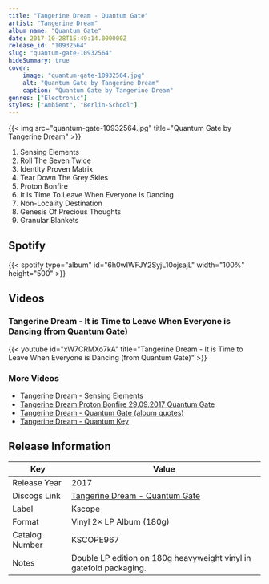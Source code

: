 ```yaml
---
title: "Tangerine Dream - Quantum Gate"
artist: "Tangerine Dream"
album_name: "Quantum Gate"
date: 2017-10-28T15:49:14.000000Z
release_id: "10932564"
slug: "quantum-gate-10932564"
hideSummary: true
cover:
    image: "quantum-gate-10932564.jpg"
    alt: "Quantum Gate by Tangerine Dream"
    caption: "Quantum Gate by Tangerine Dream"
genres: ["Electronic"]
styles: ["Ambient", "Berlin-School"]
---
```


{{< img src="quantum-gate-10932564.jpg" title="Quantum Gate by Tangerine Dream" >}}

<!-- section break -->

1. Sensing Elements
2. Roll The Seven Twice
3. Identity Proven Matrix
4. Tear Down The Grey Skies
5. Proton Bonfire
6. It Is Time To Leave When Everyone Is Dancing
7. Non-Locality Destination
8. Genesis Of Precious Thoughts
9. Granular Blankets

<!-- section break -->


## Spotify
{{< spotify type="album" id="6h0wIWFJY2SyjL10ojsajL" width="100%" height="500" >}}



## Videos
### Tangerine Dream - It is Time to Leave When Everyone is Dancing (from Quantum Gate)
{{< youtube id="xW7CRMXo7kA" title="Tangerine Dream - It is Time to Leave When Everyone is Dancing (from Quantum Gate)" >}}<br>

### More Videos

- [Tangerine Dream - Sensing Elements](https://www.youtube.com/watch?v=18-UfWJDQWI)
- [Tangerine Dream Proton Bonfire 29.09.2017 Quantum Gate](https://www.youtube.com/watch?v=NuHrcu56_sY)
- [Tangerine Dream - Quantum Gate (album quotes)](https://www.youtube.com/watch?v=MolQLkAb9Io)
- [Tangerine Dream - Quantum Key](https://www.youtube.com/watch?v=L4zPGoE_guw)


## Release Information
|  Key           | Value                                                |
| ---------------| ---------------------------------------------------- |
| Release Year   | 2017                                   |
| Discogs Link   | [Tangerine Dream - Quantum Gate](https://www.discogs.com/release/10932564-Tangerine-Dream-Quantum-Gate) |
| Label          | Kscope |
| Format         | Vinyl 2× LP Album (180g) |
| Catalog Number | KSCOPE967 |
| Notes | Double LP edition on 180g heavyweight vinyl in gatefold packaging. |